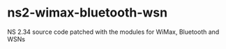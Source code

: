 ns2-wimax-bluetooth-wsn
=======================

NS 2.34 source code patched with the modules for WiMax, Bluetooth and WSNs